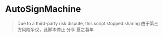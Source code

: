 # AutoSignMachine

> Due to a third-party risk dispute, this script stopped sharing
> 由于第三方风险争议，此脚本停止     分享
 夏之暮年
 
